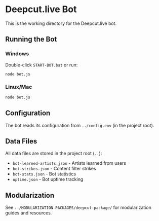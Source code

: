 # Deepcut.live Bot

This is the working directory for the Deepcut.live bot.

## Running the Bot

### Windows
Double-click `START-BOT.bat` or run:
```
node bot.js
```

### Linux/Mac
```bash
node bot.js
```

## Configuration

The bot reads its configuration from `../config.env` (in the project root).

## Data Files

All data files are stored in the project root (`..`):
- `bot-learned-artists.json` - Artists learned from users
- `bot-strikes.json` - Content filter strikes
- `bot-stats.json` - Bot statistics
- `uptime.json` - Bot uptime tracking

## Modularization

See `../MODULARIZATION-PACKAGES/deepcut-package/` for modularization guides and resources.

